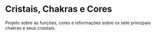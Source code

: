 # Cristais, Chakras e Cores

Projeto sobre as funções, cores e informações sobre os sete principais chakras e seus criastais.

